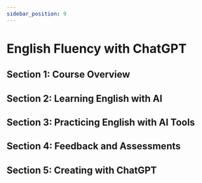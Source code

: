 ```yaml
---
sidebar_position: 9
---
```


# English Fluency with ChatGPT

## Section 1: Course Overview

## Section 2: Learning English with AI

## Section 3: Practicing English with AI Tools

## Section 4: Feedback and Assessments

## Section 5: Creating with ChatGPT
